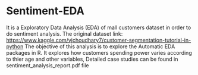 # Sentiment-EDA
It is a Exploratory Data Analysis (EDA) of mall customers dataset in order to do sentiment analysis.
The original dataset link: https://www.kaggle.com/vjchoudhary7/customer-segmentation-tutorial-in-python
The objective of this analysis is to explore the Automatic EDA packages in R.
It explores how customers spending power varies according to thier age and other variables,
Detailed case studies can be found in sentiment_analysis_report.pdf file
